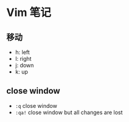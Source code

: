 # Vim 笔记

## 移动
- h: left
- l: right
- j: down
- k: up

## close window
- `:q` close window
- `:qa!` close window but all changes are lost

